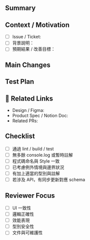 ## Summary

<!-- 用一句話描述這個 PR 的目的 -->

## Context / Motivation

<!-- 為什麼要做這個改動？解決什麼問題？ -->

- [ ] Issue / Ticket:
- [ ] 背景說明：
- [ ] 預期結果 / 改善目標：

## Main Changes

<!-- 請條列主要修改項目 -->

## Test Plan

<!-- 如何驗證這個 PR 的功能正常 -->

## 🔗 Related Links

- Design / Figma:
- Product Spec / Notion Doc:
- Related PRs:

## Checklist

- [ ] 通過 lint / build / test
- [ ] 無多餘 console.log 或暫時註解
- [ ] 程式碼命名與 Style 一致
- [ ] 已考慮例外情境與邊界狀況
- [ ] 有加上適當的型別與註解
- [ ] 若涉及 API，有同步更新對應 schema

## Reviewer Focus

<!-- 請 reviewer 特別注意的部分 -->

- [ ] UI 一致性
- [ ] 邏輯正確性
- [ ] 效能表現
- [ ] 型別安全性
- [ ] 文件與可維護性

